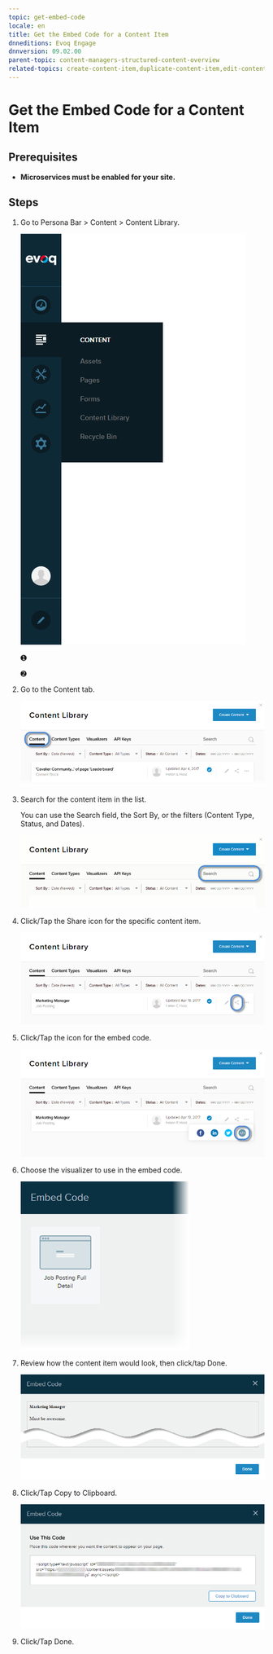 ```yaml
---
topic: get-embed-code
locale: en
title: Get the Embed Code for a Content Item
dnneditions: Evoq Engage
dnnversion: 09.02.00
parent-topic: content-managers-structured-content-overview
related-topics: create-content-item,duplicate-content-item,edit-content-item,delete-content-item,share-in-social-media
---
```


# Get the Embed Code for a Content Item

## Prerequisites

*   **Microservices must be enabled for your site.**

## Steps

1.  Go to Persona Bar \> Content \> Content Library.
    
    ![Persona Bar > Content > Content Library](img/scr-pbar-cmg-Content-E91.png)
    
    ➊
    
    ➋
    
2.  Go to the Content tab.
    
    ![Content](img/scr-pbtabs-all-Content-ContentLibrary-Content-E91.png)
    
3.  Search for the content item in the list.
    
    You can use the Search field, the Sort By, or the filters (Content Type, Status, and Dates).
    
      
    
    ![Sort, search, and filter UI](img/scr-ContentItems-searchsortfilter-E91.gif)
    
      
    
4.  Click/Tap the Share icon for the specific content item.
    
      
    
    ![Content tab > Share icon](img/scr-ContentItems-item-share-icon-E91.png)
    
      
    
5.  Click/Tap the icon for the embed code.
    
      
    
    ![Content tab > Share > embed code icon](img/scr-ContentItems-item-share-embedcode-icon-E91.png)
    
      
    
6.  Choose the visualizer to use in the embed code.
    
      
    
    ![Content tab > Share > Embed Code > Choose Visualizer](img/scr-ContentItems-item-embedcode-choose-visualizer-E91.png)
    
      
    
7.  Review how the content item would look, then click/tap Done.
    
      
    
    ![Content tab > Share > Embed Code > Preview](img/scr-ContentItems-item-embedcode-preview-E91.png)
    
      
    
8.  Click/Tap Copy to Clipboard.
    
      
    
    ![Content tab > Share > Embed Code > Copy to Clipboard](img/scr-ContentItems-item-embedcode-copy-to-clipboard-E91.png)
    
      
    
9.  Click/Tap Done.
